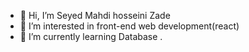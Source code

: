 - 👋 Hi, I’m Seyed Mahdi hosseini Zade
- 👀 I’m interested in front-end web development(react)
- 🌱 I’m currently learning Database .

